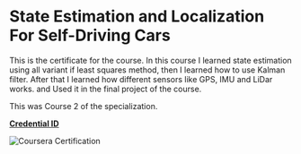 # State Estimation and Localization For Self-Driving Cars

This is the certificate for the course. In this course I learned state estimation using all variant if least squares method, then I learned how to use Kalman filter. After that I learned how different sensors like GPS, IMU and LiDar works. and Used it in the final project of the course.

This was Course 2 of the specialization.

**[Credential ID](https://coursera.org/share/8960e9fa5a45690776cdbcad6a56b841)**

![Coursera Certification](../../images/se_coursera.jpg)
